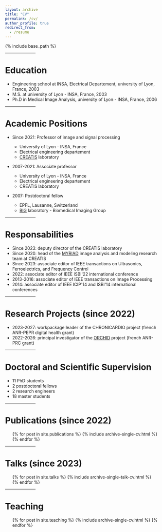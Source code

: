 ```yaml
---
layout: archive
title: "CV"
permalink: /cv/
author_profile: true
redirect_from:
  - /resume
---
```


{% include base_path %}

<hr align=center width="100">

Education
======
* Engineering school at INSA, Electrical Departement, university of Lyon, France, 2003
* M.S. at university of Lyon - INSA, France, 2003
* Ph.D in Medical Image Analysis, university of Lyon - INSA, France, 2006

<hr align=center width="100">

Academic Positions
======
* Since 2021: Professor of image and signal processing
  * University of Lyon - INSA, France
  * Electrical engineering departement
  * [CREATIS](https://www.creatis.insa-lyon.fr/site/en) laboratory

* 2007-2021: Associate professor
  * University of Lyon - INSA, France
  * Electrical engineering departement
  * CREATIS laboratory
  
* 2007: Postdoctoral fellow
  * EPFL, Lausanne, Switzerland
  * [BIG](https://bigwww.epfl.ch/) laboratory - Biomedical Imaging Group
  
<hr align=center width="100">

Responsabilities
======
* Since 2023: deputy director of the CREATIS laboratory
* Since 2020: head of the [MYRIAD](https://creatis-myriad.github.io/) image analysis and modeling research team at CREATIS
* Since 2023: associate editor of IEEE transactions on Ultrasonics, Ferroelectrics, and Frequency Control
* 2022: associate editor of IEEE ISBI'22 international conference
* 2013-2016: associate editor of IEEE transactions on Image Processing
* 2014: associate editor of IEEE ICIP'14 and ISBI'14 international conferences

<hr align=center width="100">

Research Projects (since 2022)
======
* 2023-2027: workpackage leader of the CHRONICARDIO project (french ANR-PEPR digital health grant)
* 2022-2026: principal investigator of the [ORCHID](https://orchid-anr.github.io/) project (french ANR-PRC grant) 

<hr align=center width="100">

Doctoral and Scientific Supervision
======
* 11 PhD students
* 2 postdoctoral fellows
* 2 research engineers
* 18 master students

<hr align=center width="100">

Publications (since 2022)
======
  <ul>{% for post in site.publications %}
    {% include archive-single-cv.html %}
  {% endfor %}</ul>

<hr align=center width="100">

Talks (since 2023)
======
  <ul>{% for post in site.talks %}
    {% include archive-single-talk-cv.html %}
  {% endfor %}</ul>

<hr align=center width="100">

Teaching
======
  <ul>{% for post in site.teaching %}
    {% include archive-single-cv.html %}
  {% endfor %}</ul>
  

